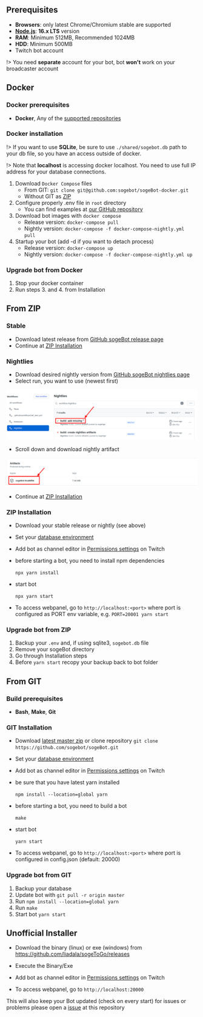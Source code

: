 ## Prerequisites

- **Browsers**: only latest Chrome/Chromium stable are supported
- **[Node.js](https://nodejs.org/en/)**: **16.x LTS** version
- **RAM**: Minimum 512MB, Recommended 1024MB
- **HDD**: Minimum 500MB
- Twitch bot account

!> You need **separate** account for your bot, bot **won't** work on your
   broadcaster account

## Docker

### Docker prerequisites

- **Docker**, Any of the [supported repositories](http://sogebot.github.io/sogeBot/#/configuration/database)

### Docker installation

!> If you want to use **SQLite**, be sure to use `./shared/sogebot.db` path to
   your db file, so you have an access outside of docker.

!> Note that **localhost** is accessing docker localhost. You need to use full
   IP address for your database connections.

1. Download `Docker Compose` files
    - From GIT: `git clone git@github.com:sogebot/sogeBot-docker.git`
    - Without GIT as [ZIP](https://github.com/sogehige/sogeBot-docker/archive/master.zip)
2. Configure properly .env file in `root` directory
    - You can find examples at [our GitHub repository](https://github.com/sogebot/sogeBot/tree/master/src/data)
3. Download bot images with `docker compose`
    - Release version: `docker-compose pull`
    - Nightly version: `docker-compose -f docker-compose-nightly.yml pull`
4. Startup your bot (add -d if you want to detach process)
    - Release version: `docker-compose up`
    - Nightly version: `docker-compose -f docker-compose-nightly.yml up`

### Upgrade bot from Docker

1. Stop your docker container
2. Run steps 3. and 4. from Installation

## From ZIP

### Stable

- Download latest release from
  [GitHub sogeBot release page](https://github.com/sogebot/sogeBot/releases)
- Continue at [ZIP Installation](#zip-installation)

### Nightlies

- Download desired nightly version from [GitHub sogeBot nightlies page](https://github.com/sogebot/sogeBot/actions?query=workflow%3ANightlies)
- Select run, you want to use (newest first)

![create-new-app](./_images/install/nightlies.png)

- Scroll down and download nightly artifact

![create-new-app](./_images/install/artifact.png)

- Continue at [ZIP Installation](#zip-installation)

### ZIP Installation

- Download your stable release or nightly (see above)
- Set your [database environment](configuration/database)
- Add bot as channel editor
  in [Permissions settings](http://twitch.tv/dashboard/permissions) on Twitch

- before starting a bot, you need to install npm dependencies

    `npx yarn install`

- start bot

    `npx yarn start`

- To access webpanel, go to `http://localhost:<port>` where port is configured
  as PORT env variable, e.g. `PORT=20001 yarn start`

### Upgrade bot from ZIP

1. Backup your `.env` and, if using sqlite3, `sogebot.db` file
2. Remove your sogeBot directory
3. Go through Installation steps
4. Before `yarn start` recopy your backup back to bot folder

## From GIT

### Build prerequisites

- **Bash**, **Make**, **Git**

### GIT Installation

- Download [latest master zip](https://github.com/sogebot/sogeBot/archive/master.zip)
  or clone repository `git clone https://github.com/sogebot/sogeBot.git`
- Set your [database environment](configuration/database)
- Add bot as channel editor
  in [Permissions settings](http://twitch.tv/dashboard/permissions) on Twitch
- be sure that you have latest yarn installed

    `npm install --location=global yarn`

- before starting a bot, you need to build a bot

    `make`

- start bot

    `yarn start`

- To access webpanel, go to `http://localhost:<port>` where port is configured
  in config.json (default: 20000)

### Upgrade bot from GIT

1. Backup your database
2. Update bot with `git pull -r origin master`
3. Run `npm install --location=global yarn`
4. Run `make`
5. Start bot `yarn start`

## Unofficial Installer

- Download the binary (linux) or exe (windows) from https://github.com/liadala/sogeToGo/releases
- Execute the Binary/Exe
- Add bot as channel editor
  in [Permissions settings](http://twitch.tv/dashboard/permissions) on Twitch

- To access webpanel, go to `http://localhost:20000`

This will also keep your Bot updated (check on every start)
for issues or problems please open a [issue](https://github.com/liadala/sogeToGo/issues) at this repository